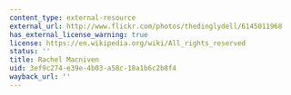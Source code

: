 ```yaml
---
content_type: external-resource
external_url: http://www.flickr.com/photos/thedinglydell/6145011968
has_external_license_warning: true
license: https://en.wikipedia.org/wiki/All_rights_reserved
status: ''
title: Rachel Macniven
uid: 3ef9c274-e39e-4b03-a58c-18a1b6c2b8f4
wayback_url: ''
---
```

